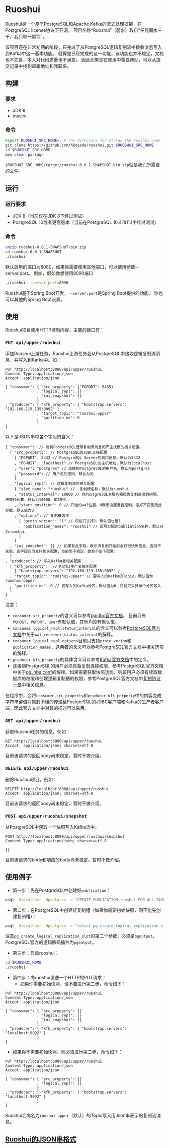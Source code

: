 # Ruoshui

Ruoshui是一个基于PostgreSQL和Apache Kafka的流式处理框架，在PostgreSQL license协议下开源。
项目名称“Ruoshui”（弱水）取自“任凭弱水三千，我只取一瓢饮”。

该项目还在非常初期的阶段，只完成了从PostgreSQL逻辑复制流中接收消息写入到Kafka中这一基本功能。
就算是已经完成的这一功能，该功能也并不稳定，文档也不完善，本人对代码质量也不满意。
因此如果您在使用中需要帮助，可以从提交记录中找到邮箱地址和我联系。

## 构建

### 要求

* JDK 8
* maven

### 命令

```bash
export RUOSHUI_SRC_HOME=. # the directory for storge the ruoshui code
git clone https://github.com/hktcode/ruoshui.git $RUOSHUI_SRC_HOME
cd $RUOSHUI_SRC_HOME
mvn clean package
```

`$RUOSHUI_SRC_HOME/target/ruoshui-0.0.1-SNAPSHOT-bin.zip`就是我们所需要的文件。

## 运行

### 运行要求

* JDK 8（当前仅在JDK 8下经过测试）
* PostgreSQL 10或者更高版本（当前在PostgreSQL 10.4和11.1中经过测试）

### 命令

```bash
unzip ruoshui-0.0.1-SNAPSHOT-bin.zip 
cd ruoshui-0.0.1-SNAPSHOT
./ruoshui
```
默认启用的端口为8080，如果你需要使用其他端口，可以使用参数--server.port。
例如，假如你想使用8090端口
```bash
./ruoshui --server.port=8090
```

Ruoshui基于Spring Boot开发，```--server.port```是Spring Boot提供的功能。
你也可以其他的Spring Boot设置。

## 使用

Ruoshui项目使用HTTP控制内容，主要的接口有：

### ```PUT api/upper/ruoshui```
添加Ruoshui上游任务，Ruoshui上游任务会从PostgreSQL中接收逻辑复制流消息，并写入到Kafka中。如：
```
PUT http://localhost:8080/api/upper/ruoshui
Content-Type: application/json
Accept: application/json

{ "consumer": { "src_property": {"PGPORT": 5435}
              , "logical_repl": {}
              , "ini_snapshot": {}
              }
, "producer": { "kfk_property": { "bootstrap.servers": "192.168.119.135:9092" }
              , "target_topic": "ruoshui-upper"
              , "partition_no": 0
              }
}
```
以下是JSON串中各个字段的含义：

```
{ "consumer":  // 消费PostgreSQL逻辑复制流消息和产生快照的相关配置。  
  { "src_property": // PostgreSQL的JDBC连接配置
    { "PGPORT": 5432 // PostgreSQL Server的端口信息，默认为5432
    , "PGHOST": "localhost" // PostgreSQL的主机地址，默认为localhost
    , "user": "postgres" // 连接到PostgreSQL的用户名，默认为postgres
    , "password": // 用户名的密码，默认为无
    }
  , "logical_repl": // 逻辑复制流的相关配置 
    { "slot_name": "ruoshui" //  复制槽名称，默认为ruoshui
    , "status_interval": 10000 // 向PostgreSQL主服务器报告复制进度的间隔，用毫秒计算，默认为10000，即10秒。
    , "start_position": 0 // 开始的wal位置，0表示由服务器控制，最好不要使用此参数，默认值为0
    , "options": // 复制槽选项
      { "proto_verion": "1" // 目前只支持1，默认值也是1
      , "publication_names": "ruoshui" // 逗号分隔的publiation名称，默认只为ruoshui.
      }
    }
  , "ini_snapshot": {} // 如果有此字段，表示流复制开始前会获取快照信息，否则不获取，该字段应当支持相关配置，目前尚不稳定，故暂不留下配置。
  }
, "producer": // 写入Kafka者相关配置 
  { "kfk_property":  // Kafka生产者相关配置
    { "bootstrap.servers": "192.168.119.135:9092" }
  , "target_topic": "ruoshui-upper" // 要写入的Kafka的Topic，默认值为ruoshui-upper
  , "partition_no": 0 // 要写入的Kafka分区，默认值为0，目前只支持单个分区写入
  }
}
```

注意：
* ```consumer.src_property```的含义可以参考[pgjdbc官方文档](https://jdbc.postgresql.org/documentation/head/connect.html#connection-parameters)。
目前只有```PGHOST```、```PGPORT```、```user```有默认值，其他均没有默认值。
* ```consuemr.logical_repl.status_interval```的含义可以参考[PostgreSQL官方文档](https://www.postgresql.org/docs/11/runtime-config-replication.html)中关于```wal_receiver_status_interval```的解释。
* ```consumer.logical_repl.options```目前只支持```proto_verion```和```publication_names```，这两者的含义可以参考[PostgreSQL官方文档](https://www.postgresql.org/docs/11/protocol-logical-replication.html)中相关选项的解释。
* ```producer.kfk_property```的具体含义可以参考[Kafka官方文档](https://kafka.apache.org/11/documentation.html#producerconfigs)中的定义。
* 连接到PostgreSQL的用户必须具备复制连接权限，参考PostgreSQL官方文档中关于[pg_hba.conf](https://www.postgresql.org/docs/11/auth-pg-hba-conf.html)的解释。如果需要获取快照功能，则该用户必须有读取数据库的权限和创建逻辑复制槽的权限，参考PostgreSQL官方文档中[复制协议一章](https://www.postgresql.org/docs/11/protocol-replication.html)中相关信息。

在程序中，会将```consumer.src_property```和```producer.kfk_perperty```中的内容变成字符串键值对原封不懂的传递给PostgreSQL的JDBC客户端和Kafka的生产者客户端，因此官方文档中对其的描述可以采用。

### ```GET api/upper/ruoshui```

获取Ruoshui任务的信息。例如：

```http request
GET http://localhost:8080/api/upper/ruoshui
Accept: application/json; charset=utf-8
```

目前该请求的返回body尚未稳定，暂时不做介绍。

### ```DELETE api/upper/ruoshui```

删除Ruoshui项目。例如：

```http request
DELETE http://localhost:8080/api/upper/ruoshui
Accept: application/json; charset=utf-8
```
目前该请求的返回body尚未稳定，暂时不做介绍。

### ```POST api/upper/ruoshui/snapshot```

从PostgreSQL中获取一个快照写入Kafka流中。

```
POST http://localhost:8080/api/upper/ruoshui/snapshot
Content-Type: application/json; charset=utf-8

{}
```
目前该请求的body和响应的body尚未稳定，暂时不做介绍。

## 使用例子

* 第一步：先在PostgreSQL中创建好```publication```：
```bash
psql -hlocalhost -Upostgres -c "CREATE PUBLICATION ruoshui FOR ALL TABLES"
```
* 第二步：在PostgreSQL中创建好复制槽（如果你需要初始快照，则不能先创建复制槽）：
```bash
psql -hlocalhost -Upostgres -c "select pg_create_logical_replication_slot('ruoshui', 'pgoutput')"
```
注意```pg_create_logical_replication_slot```的第二个参数，必须是```pgoutput```。
PostgreSQL官方的逻辑解码插件为```pgoutput```。
* 第三步：启动ruoshui：
```bash
cd $RUOSHUI_HOME
./ruoshui 
```
* 第四步：向ruoshui发送一个HTTP的PUT请求：
  * 如果你需要初始快照，请不要进行第二步，命令如下：
```
PUT http://localhost:8080/api/upper/ruoshui
Content-Type: application/json
Accept: application/json

{ "consumer": { "src_property": {}
              , "logical_repl": {}
              , "ini_snapshot": {}
              }
, "producer": { "kfk_property": { "bootstrap.servers": "localhost:9092" }
              }
}
```
  * 如果你不需要初始快照，则必须进行第二步，命令如下：
```
PUT http://localhost:8080/api/upper/ruoshui
Content-Type: application/json
Accept: application/json

{ "consumer": { "src_property": {}
              , "logical_repl": {}
              }
, "producer": { "kfk_property": { "bootstrap.servers": "localhost:9092" }
              }
}
```
Ruoshui会向名为```ruoshui-upper```（默认）的Topic写入用Json串表示的复制流消息。

## [Ruoshui的JSON串格式](./doc/pgmessage/index.md)
